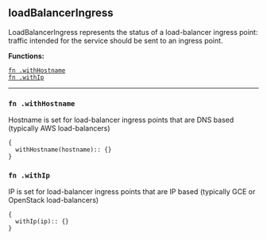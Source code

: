 
## loadBalancerIngress
LoadBalancerIngress represents the status of a load-balancer ingress point: traffic intended for the service should be sent to an ingress point.

**Functions:**

[`fn .withHostname`](#fn-withhostname)  
[`fn .withIp`](#fn-withip)  

---


### `fn .withHostname`
Hostname is set for load-balancer ingress points that are DNS based (typically AWS load-balancers)
```jsonnet
{
  withHostname(hostname):: {}
}
```

### `fn .withIp`
IP is set for load-balancer ingress points that are IP based (typically GCE or OpenStack load-balancers)
```jsonnet
{
  withIp(ip):: {}
}
```

